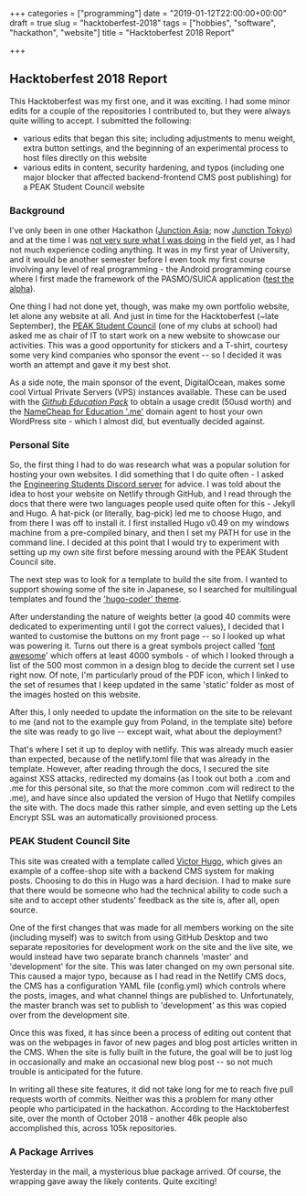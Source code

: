 +++
categories = ["programming"]
date = "2019-01-12T22:00:00+00:00"
draft = true
slug = "hacktoberfest-2018"
tags = ["hobbies", "software", "hackathon", "website"]
title = "Hacktoberfest 2018 Report"

+++
## Hacktoberfest 2018 Report

This Hacktoberfest was my first one, and it was exciting. I had some minor edits for a couple of the repositories I contributed to, but they were always quite willing to accept. I submitted the following:

* various edits that began this site; including adjustments to menu weight, extra button settings, and the beginning of an experimental process to host files directly on this website
* various edits in content, security hardening, and typos (including one major blocker that affected backend-frontend CMS post publishing) for a PEAK Student Council website

### Background

I've only been in one other Hackathon ([Junction Asia](https://junctionasia.github.io/index.html); now [Junction Tokyo](https://tokyo.hackjunction.com/)) and at the time I was [not very sure what I was doing](https://devpost.com/software/tentatively-club-home "DJing, probably") in the field yet, as I had not much experience coding anything. It was in my first year of University, and it would be another semester before I even took my first course involving any level of real programming - the Android programming course where I first made the framework of the PASMO/SUICA application ([test the alpha](http://smarturl.it/GET-SICCR)).

One thing I had not done yet, though, was make my own portfolio website, let alone any website at all. And just in time for the Hacktoberfest (\~late September), the [PEAK Student Council](https://peakstudentcouncil.org) (one of my clubs at school) had asked me as chair of IT to start work on a new website to showcase our activities. This was a good opportunity for stickers and a T-shirt, courtesy some very kind companies who sponsor the event -- so I decided it was worth an attempt and gave it my best shot.

As a side note, the main sponsor of the event, DigitalOcean, makes some cool Virtual Private Servers (VPS) instances available. These can be used with the [_Github Education Pack_](https://education.github.com) to obtain a usage credit (50usd worth) and the [NameCheap for Education '.me'](https://nc.me/) domain agent to host your own WordPress site - which I almost did, but eventually decided against.

### Personal Site

So, the first thing I had to do was research what was a popular solution for hosting your own websites. I did something that I do quite often - I asked the [Engineering Students Discord server](https://discord.gg/EngineeringStudents) for advice. I was told about the idea to host your website on Netlify through GitHub, and I read through the docs that there were two languages people used quite often for this - Jekyll and Hugo. A hat-pick (or literally, bag-pick) led me to choose Hugo, and from there I was off to install it. I first installed Hugo v0.49 on my windows machine from a pre-compiled binary, and then I set my PATH for use in the command line. I decided at this point that I would try to experiment with setting up my own site first before messing around with the PEAK Student Council site.

The next step was to look for a template to build the site from. I wanted to support showing some of the site in Japanese, so I searched for multilingual templates and found the ['hugo-coder' theme](https://github.com/luizdepra/hugo-coder).

After understanding the nature of weights better (a good 40 commits were dedicated to experimenting until I got the correct values), I decided that I wanted to customise the buttons on my front page -- so I looked up what was powering it. Turns out there is a great symbols project called '[font awesome](https://fontawesome.com/)' which offers at least 4000 symbols - of which I looked through a list of the 500 most common in a design blog to decide the current set I use right now. Of note, I'm particularly proud of the PDF icon, which I linked to the set of resumes that I keep updated in the same 'static' folder as most of the images hosted on this website.

After this, I only needed to update the information on the site to be relevant to me (and not to the example guy from Poland, in the template site) before the site was ready to go live -- except wait, what about the deployment?

That's where I set it up to deploy with netlify. This was already much easier than expected, because of the netlify.toml file that was already in the template. However, after reading through the docs, I secured the site against XSS attacks, redirected my domains (as I took out both a .com and .me for this personal site, so that the more common .com will redirect to the .me), and have since also updated the version of Hugo that Netlify compiles the site with. The docs made this rather simple, and even setting up the Lets Encrypt SSL was an automatically provisioned process.

### PEAK Student Council Site

This site was created with a template called [Victor Hugo](https://github.com/netlify-templates/victor-hugo), which gives an example of a coffee-shop site with a backend CMS system for making posts. Choosing to do this in Hugo was a hard decision. I had to make sure that there would be someone who had the technical ability to code such a site and to accept other students' feedback as the site is, after all, open source.

One of the first changes that was made for all members working on the site (including myself) was to switch from using GitHub Desktop and two separate repositories for development work on the site and the live site, we would instead have two separate branch channels 'master' and 'development' for the site. This was later changed on my own personal site. This caused a major typo, because as I had read in the Netlify CMS docs, the CMS has a configuration YAML file (config.yml) which controls where the posts, images, and what channel things are published to. Unfortunately, the master branch was set to publish to 'development' as this was copied over from the development site.

Once this was fixed, it has since been a process of editing out content that was on the webpages in favor of new pages and blog post articles written in the CMS. When the site is fully built in the future, the goal will be to just log in occasionally and make an occasional new blog post -- so not much trouble is anticipated for the future.

In writing all these site features, it did not take long for me to reach five pull requests worth of commits. Neither was this a problem for many other people who participated in the hackathon. According to the Hacktoberfest site, over the month of October 2018 - another 46k people also accomplished this, across 105k repositories.

### A Package Arrives

Yesterday in the mail, a mysterious blue package arrived. Of course, the wrapping gave away the likely contents. Quite exciting!